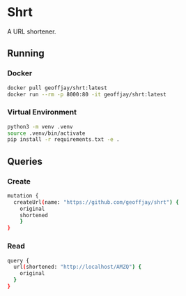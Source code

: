 # Shrt

A URL shortener.

## Running

### Docker

```sh
docker pull geoffjay/shrt:latest
docker run --rm -p 8000:80 -it geoffjay/shrt:latest
```

### Virtual Environment

```sh
python3 -m venv .venv
source .venv/bin/activate
pip install -r requirements.txt -e .
```

## Queries

### Create

```sh
mutation {
  createUrl(name: "https://github.com/geoffjay/shrt") {
    original
    shortened
	}
}
```

### Read

```sh
query {
  url(shortened: "http://localhost/AMZQ") {
    original
  }
}
```
